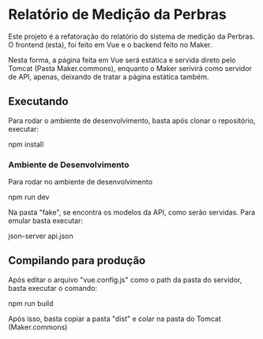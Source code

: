 # Relatório de Medição da Perbras

Este projeto é a refatoração do relatório do sistema de medição da Perbras. O frontend (esta), foi feito em Vue e o backend feito no Maker.

Nesta forma, a página feita em Vue será estática e servida direto pelo Tomcat (Pasta Maker.commons), enquanto o Maker serivirá como servidor de API, apenas, deixando de tratar a página estática também.

## Executando
Para rodar o ambiente de desenvolvimento, basta após clonar o repositório, executar:

npm install

### Ambiente de Desenvolvimento

Para rodar no ambiente de desenvolvimento

npm run dev

Na pasta "fake", se encontra os modelos da API, como serão servidas. Para emular basta executar:

json-server api.json

## Compilando para produção

Após editar o arquivo "vue.config.js" como o path da pasta do servidor, basta executar o comando:

npm run build

Após isso, basta copiar a pasta "dist" e colar na pasta do Tomcat (Maker.commons)
